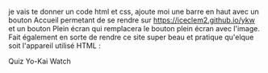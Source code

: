 je vais te donner un code html et css, ajoute moi une barre en haut avec un bouton Accueil permetant de se rendre sur https://iceclem2.github.io/ykw et un bouton Plein écran qui remplacera le bouton plein écran avec l'image. Fait également en sorte de rendre ce site super beau et pratique qu'elque soit l'appareil utilisé
HTML :
<!DOCTYPE html>
<html lang="en-us">
  <head>
    <meta charset="utf-8">
    <meta http-equiv="Content-Type" content="text/html; charset=utf-8">
    <title>Unity WebGL Player | Quiz Yo-Kai Watch</title>
    <link rel="shortcut icon" href="TemplateData/favicon.ico">
    <link rel="stylesheet" href="TemplateData/style.css">
  </head>
  <body>
    <div id="unity-container" class="unity-desktop">
      <canvas id="unity-canvas" width=960 height=600 tabindex="-1"></canvas>
      <div id="unity-loading-bar">
        <div id="unity-logo"></div>
        <div id="unity-progress-bar-empty">
          <div id="unity-progress-bar-full"></div>
        </div>
      </div>
      <div id="unity-warning"> </div>
      <div id="unity-footer">
        <div id="unity-webgl-logo"></div>
        <div id="unity-fullscreen-button"></div>
        <div id="unity-build-title">Quiz Yo-Kai Watch</div>
      </div>
    </div>
    <script>

      var container = document.querySelector("#unity-container");
      var canvas = document.querySelector("#unity-canvas");
      var loadingBar = document.querySelector("#unity-loading-bar");
      var progressBarFull = document.querySelector("#unity-progress-bar-full");
      var fullscreenButton = document.querySelector("#unity-fullscreen-button");
      var warningBanner = document.querySelector("#unity-warning");

      // Shows a temporary message banner/ribbon for a few seconds, or
      // a permanent error message on top of the canvas if type=='error'.
      // If type=='warning', a yellow highlight color is used.
      // Modify or remove this function to customize the visually presented
      // way that non-critical warnings and error messages are presented to the
      // user.
      function unityShowBanner(msg, type) {
        function updateBannerVisibility() {
          warningBanner.style.display = warningBanner.children.length ? 'block' : 'none';
        }
        var div = document.createElement('div');
        div.innerHTML = msg;
        warningBanner.appendChild(div);
        if (type == 'error') div.style = 'background: red; padding: 10px;';
        else {
          if (type == 'warning') div.style = 'background: yellow; padding: 10px;';
          setTimeout(function() {
            warningBanner.removeChild(div);
            updateBannerVisibility();
          }, 5000);
        }
        updateBannerVisibility();
      }

      var buildUrl = "Build";
      var loaderUrl = buildUrl + "/WEBGL.loader.js";
      var config = {
        dataUrl: buildUrl + "/WEBGL.data",
        frameworkUrl: buildUrl + "/WEBGL.framework.js",
        codeUrl: buildUrl + "/WEBGL.wasm",
        streamingAssetsUrl: "StreamingAssets",
        companyName: "DefaultCompany",
        productName: "Quiz Yo-Kai Watch",
        productVersion: "1.0",
        showBanner: unityShowBanner,
      };

      // By default Unity keeps WebGL canvas render target size matched with
      // the DOM size of the canvas element (scaled by window.devicePixelRatio)
      // Set this to false if you want to decouple this synchronization from
      // happening inside the engine, and you would instead like to size up
      // the canvas DOM size and WebGL render target sizes yourself.
      // config.matchWebGLToCanvasSize = false;

      if (/iPhone|iPad|iPod|Android/i.test(navigator.userAgent)) {
        // Mobile device style: fill the whole browser client area with the game canvas:

        var meta = document.createElement('meta');
        meta.name = 'viewport';
        meta.content = 'width=device-width, height=device-height, initial-scale=1.0, user-scalable=no, shrink-to-fit=yes';
        document.getElementsByTagName('head')[0].appendChild(meta);
        container.className = "unity-mobile";
        canvas.className = "unity-mobile";

        // To lower canvas resolution on mobile devices to gain some
        // performance, uncomment the following line:
        // config.devicePixelRatio = 1;


      } else {
        // Desktop style: Render the game canvas in a window that can be maximized to fullscreen:

        canvas.style.width = "960px";
        canvas.style.height = "600px";
      }

      loadingBar.style.display = "block";

      var script = document.createElement("script");
      script.src = loaderUrl;
      script.onload = () => {
        createUnityInstance(canvas, config, (progress) => {
          progressBarFull.style.width = 100 * progress + "%";
              }).then((unityInstance) => {
                loadingBar.style.display = "none";
                fullscreenButton.onclick = () => {
                  unityInstance.SetFullscreen(1);
                };
              }).catch((message) => {
                alert(message);
              });
            };

      document.body.appendChild(script);

    </script>
  </body>
</html>

CSS:
body { padding: 0; margin: 0 }
#unity-container { position: absolute }
#unity-container.unity-desktop { left: 50%; top: 50%; transform: translate(-50%, -50%) }
#unity-container.unity-mobile { position: fixed; width: 100%; height: 100% }
#unity-canvas { background: #231F20 }
.unity-mobile #unity-canvas { width: 100%; height: 100% }
#unity-loading-bar { position: absolute; left: 50%; top: 50%; transform: translate(-50%, -50%); display: none }
#unity-logo { width: 154px; height: 130px; background: url('unity-logo-dark.png') no-repeat center }
#unity-progress-bar-empty { width: 141px; height: 18px; margin-top: 10px; margin-left: 6.5px; background: url('progress-bar-empty-dark.png') no-repeat center }
#unity-progress-bar-full { width: 0%; height: 18px; margin-top: 10px; background: url('progress-bar-full-dark.png') no-repeat center }
#unity-footer { position: relative }
.unity-mobile #unity-footer { display: none }
#unity-webgl-logo { float:left; width: 204px; height: 38px; background: url('webgl-logo.png') no-repeat center }
#unity-build-title { float: right; margin-right: 10px; line-height: 38px; font-family: arial; font-size: 18px }
#unity-fullscreen-button { cursor:pointer; float: right; width: 38px; height: 38px; background: url('fullscreen-button.png') no-repeat center }
#unity-warning { position: absolute; left: 50%; top: 5%; transform: translate(-50%); background: white; padding: 10px; display: none }

